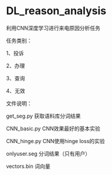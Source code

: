 # DL_reason_analysis
利用CNN深度学习进行来电原因分析任务

任务类别：

  1、投诉

  2、办理
  
  3、查询
  
  4、无效

文件说明：

  get_seg.py              获取语料库分词结果
  
  CNN_basic.py            CNN效果最好的基本实验

  CNN_hinge.py            CNN使用hinge loss的实验
  
  onlyuser.seg            分词结果（只有用户）
  
  vectors.bin             词向量
